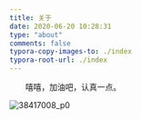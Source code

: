 ```yaml
---
title: 关于
date: 2020-06-20 10:28:31
type: "about"
comments: false
typora-copy-images-to: ./index
typora-root-url: ./index
---
```


&emsp;&emsp;嘻嘻，加油吧，认真一点。

![38417008_p0](/38417008_p0.jpg)